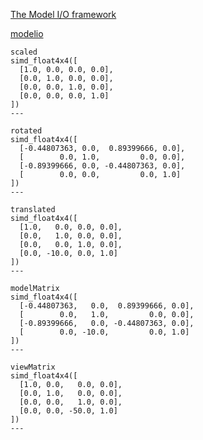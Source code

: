 [The Model I/O framework](https://metalkit.org/2016/08/30/the-model-i-o-framework/)


[modelio](https://github.com/MetalKit/modelio)


```
scaled
simd_float4x4([
  [1.0, 0.0, 0.0, 0.0],
  [0.0, 1.0, 0.0, 0.0],
  [0.0, 0.0, 1.0, 0.0],
  [0.0, 0.0, 0.0, 1.0]
])
---

rotated
simd_float4x4([
  [-0.44807363, 0.0,  0.89399666, 0.0],
  [        0.0, 1.0,         0.0, 0.0],
  [-0.89399666, 0.0, -0.44807363, 0.0],
  [        0.0, 0.0,         0.0, 1.0]
])
---

translated
simd_float4x4([
  [1.0,   0.0, 0.0, 0.0],
  [0.0,   1.0, 0.0, 0.0],
  [0.0,   0.0, 1.0, 0.0],
  [0.0, -10.0, 0.0, 1.0]
])
---

modelMatrix
simd_float4x4([
  [-0.44807363,   0.0,  0.89399666, 0.0],
  [        0.0,   1.0,         0.0, 0.0],
  [-0.89399666,   0.0, -0.44807363, 0.0],
  [        0.0, -10.0,         0.0, 1.0]
])
---

viewMatrix
simd_float4x4([
  [1.0, 0.0,   0.0, 0.0],
  [0.0, 1.0,   0.0, 0.0],
  [0.0, 0.0,   1.0, 0.0],
  [0.0, 0.0, -50.0, 1.0]
])
---
```
